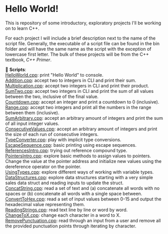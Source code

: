 # Hello World!
This is repository of some introductory, exploratory projects I'll be working on to learn C++.  

For each project I will include a brief description next to the name of the script file. Generally, the executable 
of a script file can be found in the bin folder and will have the same name as the script with the exception of lowercase first letter. 
The bulk of these projects will be from the C++ textbook, _C++ Primer_.  

📜 __Scripts__:  
[HelloWorld.cpp](https://github.com/MrYinsen/HelloWorld/blob/main/HelloWorld.cpp): print "Hello World" to console.  
[Addition.cpp](https://github.com/MrYinsen/HelloWorld/blob/main/Addition.cpp): accept two to integers in CLI and print their sum.  
[Multiplication.cpp](https://github.com/MrYinsen/HelloWorld/blob/main/scripts/Multiplication.cpp): accept two integers in CLI and print their product.  
[SumTwo.cpp](https://github.com/MrYinsen/HelloWorld/blob/main/scripts/SumTwo.cpp): accept two integers in CLI and print the sum of all values between the two, inclusive of the final value.  
[Countdown.cpp](https://github.com/MrYinsen/HelloWorld/blob/main/scripts/Countdown.cpp): accept an integer and print a countdown to 0 (inclusive).  
[Range.cpp](https://github.com/MrYinsen/HelloWorld/blob/main/scripts/Range.cpp): accept two integers and print all the numbers in the range between them (inclusive).  
[SumArbitrary.cpp](https://github.com/MrYinsen/HelloWorld/blob/main/scripts/SumArbitrary.cpp): accept an arbitrary amount of integers and print the sum of all input integer values.  
[ConsecutiveValues.cpp](https://github.com/MrYinsen/HelloWorld/blob/main/scripts/ConsecutiveValues.cpp): accept an arbitrary amount of integers and print the size of each run of consecutive integers.  
[TypeConverter.cpp](https://github.com/MrYinsen/HelloWorld/blob/main/scripts/TypeConversion.cpp): play with implicit type conversions.  
[EscapeSequence.cpp](https://github.com/MrYinsen/HelloWorld/blob/main/scripts/EscapeSequence.cpp): basic printing using escape sequences.  
[ReferencesIntro.cpp](https://github.com/MrYinsen/HelloWorld/blob/main/scripts/ReferencesIntro.cpp): trying out reference compound type.  
[PointersIntro.cpp](https://github.com/MrYinsen/HelloWorld/blob/main/scripts/PointersIntro.cpp): explore basic methods to assign values to pointers. Change the value at the pointer address and initialize new values using the dereference operator on the pointer.  
[UsingTypes.cpp](https://github.com/MrYinsen/HelloWorld/blob/main/scripts/UsingTypes.cpp): explore different ways of working with variable types.
[DataStructures.cpp](https://github.com/MrYinsen/HelloWorld/tree/main/scripts/DataStructures): explore data structures starting with a very simple sales data struct and reading inputs to update the struct.  
[ConcatString.cpp](https://github.com/MrYinsen/HelloWorld/blob/main/scripts/UsingStrings/ConcatString.cpp): read a set of text and (a) concatenate all words with no spaces or (b) concatenate all words with a single space between.  
[ConvertToHex.cpp](https://github.com/MrYinsen/HelloWorld/blob/main/scripts/UsingStrings/ConvertToHex.cpp): read a set of input values between 0-15 and output the hexadecimal value representing them.  
[ReadingStrings.cpp](https://github.com/MrYinsen/HelloWorld/blob/main/scripts/UsingStrings/ReadingStrings.cpp): read text line by line or word by word.  
[ChangeToX.cpp](https://github.com/MrYinsen/HelloWorld/blob/main/scripts/ChangeToX.cpp): change each character in a word to X.  
[RemovePunctuation.cpp](https://github.com/MrYinsen/HelloWorld/blob/main/scripts/RemovePunctuation.cpp): read through an input from a user and remove all the provided punctuation points through iterating by character.  